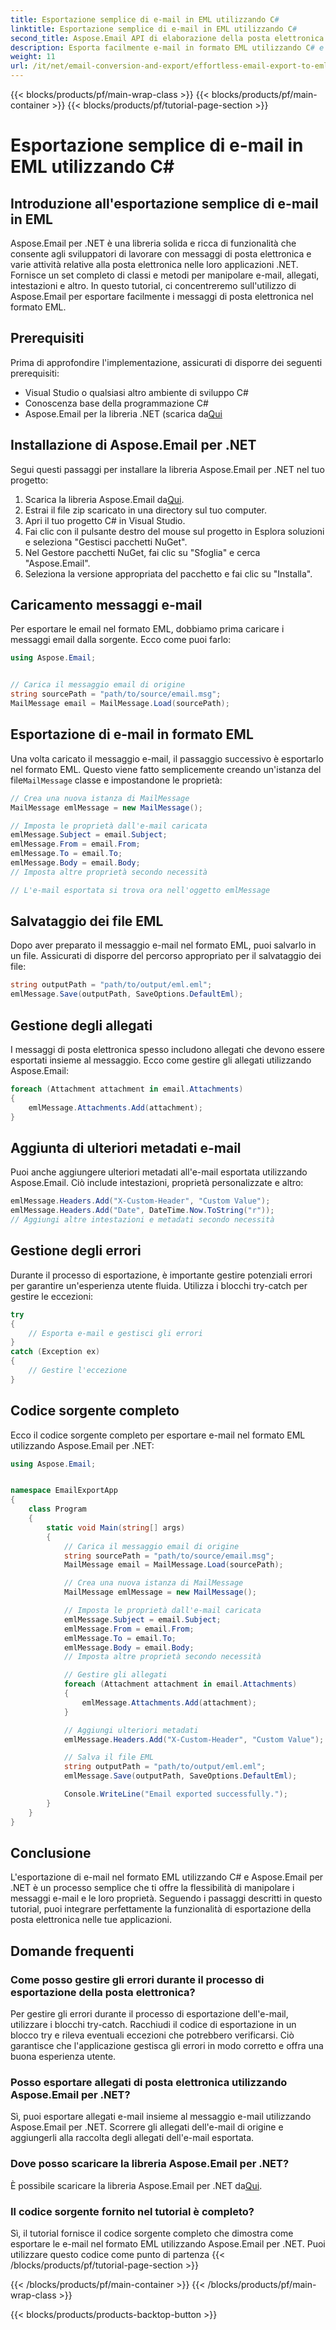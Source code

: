 ```yaml
---
title: Esportazione semplice di e-mail in EML utilizzando C#
linktitle: Esportazione semplice di e-mail in EML utilizzando C#
second_title: Aspose.Email API di elaborazione della posta elettronica .NET
description: Esporta facilmente e-mail in formato EML utilizzando C# e Aspose.Email per .NET. Impara passo dopo passo con esempi di codice sorgente.
weight: 11
url: /it/net/email-conversion-and-export/effortless-email-export-to-eml-using-csharp/
---
```


{{< blocks/products/pf/main-wrap-class >}}
{{< blocks/products/pf/main-container >}}
{{< blocks/products/pf/tutorial-page-section >}}

# Esportazione semplice di e-mail in EML utilizzando C#


## Introduzione all'esportazione semplice di e-mail in EML

Aspose.Email per .NET è una libreria solida e ricca di funzionalità che consente agli sviluppatori di lavorare con messaggi di posta elettronica e varie attività relative alla posta elettronica nelle loro applicazioni .NET. Fornisce un set completo di classi e metodi per manipolare e-mail, allegati, intestazioni e altro. In questo tutorial, ci concentreremo sull'utilizzo di Aspose.Email per esportare facilmente i messaggi di posta elettronica nel formato EML.

## Prerequisiti

Prima di approfondire l'implementazione, assicurati di disporre dei seguenti prerequisiti:

- Visual Studio o qualsiasi altro ambiente di sviluppo C#
- Conoscenza base della programmazione C#
-  Aspose.Email per la libreria .NET (scarica da[Qui](https://downloads.aspose.com/email/net)

## Installazione di Aspose.Email per .NET

Segui questi passaggi per installare la libreria Aspose.Email per .NET nel tuo progetto:

1.  Scarica la libreria Aspose.Email da[Qui](https://releases.aspose.com/email/net).
2. Estrai il file zip scaricato in una directory sul tuo computer.
3. Apri il tuo progetto C# in Visual Studio.
4. Fai clic con il pulsante destro del mouse sul progetto in Esplora soluzioni e seleziona "Gestisci pacchetti NuGet".
5. Nel Gestore pacchetti NuGet, fai clic su "Sfoglia" e cerca "Aspose.Email".
6. Seleziona la versione appropriata del pacchetto e fai clic su "Installa".

## Caricamento messaggi e-mail

Per esportare le email nel formato EML, dobbiamo prima caricare i messaggi email dalla sorgente. Ecco come puoi farlo:

```csharp
using Aspose.Email;


// Carica il messaggio email di origine
string sourcePath = "path/to/source/email.msg";
MailMessage email = MailMessage.Load(sourcePath);
```

## Esportazione di e-mail in formato EML

 Una volta caricato il messaggio e-mail, il passaggio successivo è esportarlo nel formato EML. Questo viene fatto semplicemente creando un'istanza del file`MailMessage` classe e impostandone le proprietà:

```csharp
// Crea una nuova istanza di MailMessage
MailMessage emlMessage = new MailMessage();

// Imposta le proprietà dall'e-mail caricata
emlMessage.Subject = email.Subject;
emlMessage.From = email.From;
emlMessage.To = email.To;
emlMessage.Body = email.Body;
// Imposta altre proprietà secondo necessità

// L'e-mail esportata si trova ora nell'oggetto emlMessage
```

## Salvataggio dei file EML

Dopo aver preparato il messaggio e-mail nel formato EML, puoi salvarlo in un file. Assicurati di disporre del percorso appropriato per il salvataggio dei file:

```csharp
string outputPath = "path/to/output/eml.eml";
emlMessage.Save(outputPath, SaveOptions.DefaultEml);
```

## Gestione degli allegati

I messaggi di posta elettronica spesso includono allegati che devono essere esportati insieme al messaggio. Ecco come gestire gli allegati utilizzando Aspose.Email:

```csharp
foreach (Attachment attachment in email.Attachments)
{
    emlMessage.Attachments.Add(attachment);
}
```

## Aggiunta di ulteriori metadati e-mail

Puoi anche aggiungere ulteriori metadati all'e-mail esportata utilizzando Aspose.Email. Ciò include intestazioni, proprietà personalizzate e altro:

```csharp
emlMessage.Headers.Add("X-Custom-Header", "Custom Value");
emlMessage.Headers.Add("Date", DateTime.Now.ToString("r"));
// Aggiungi altre intestazioni e metadati secondo necessità
```

## Gestione degli errori

Durante il processo di esportazione, è importante gestire potenziali errori per garantire un'esperienza utente fluida. Utilizza i blocchi try-catch per gestire le eccezioni:

```csharp
try
{
    // Esporta e-mail e gestisci gli errori
}
catch (Exception ex)
{
    // Gestire l'eccezione
}
```

## Codice sorgente completo

Ecco il codice sorgente completo per esportare e-mail nel formato EML utilizzando Aspose.Email per .NET:

```csharp
using Aspose.Email;


namespace EmailExportApp
{
    class Program
    {
        static void Main(string[] args)
        {
            // Carica il messaggio email di origine
            string sourcePath = "path/to/source/email.msg";
            MailMessage email = MailMessage.Load(sourcePath);

            // Crea una nuova istanza di MailMessage
            MailMessage emlMessage = new MailMessage();

            // Imposta le proprietà dall'e-mail caricata
            emlMessage.Subject = email.Subject;
            emlMessage.From = email.From;
            emlMessage.To = email.To;
            emlMessage.Body = email.Body;
            // Imposta altre proprietà secondo necessità

            // Gestire gli allegati
            foreach (Attachment attachment in email.Attachments)
            {
                emlMessage.Attachments.Add(attachment);
            }

            // Aggiungi ulteriori metadati
            emlMessage.Headers.Add("X-Custom-Header", "Custom Value");

            // Salva il file EML
            string outputPath = "path/to/output/eml.eml";
            emlMessage.Save(outputPath, SaveOptions.DefaultEml);

            Console.WriteLine("Email exported successfully.");
        }
    }
}
```

## Conclusione

L'esportazione di e-mail nel formato EML utilizzando C# e Aspose.Email per .NET è un processo semplice che ti offre la flessibilità di manipolare i messaggi e-mail e le loro proprietà. Seguendo i passaggi descritti in questo tutorial, puoi integrare perfettamente la funzionalità di esportazione della posta elettronica nelle tue applicazioni.

## Domande frequenti

### Come posso gestire gli errori durante il processo di esportazione della posta elettronica?

Per gestire gli errori durante il processo di esportazione dell'e-mail, utilizzare i blocchi try-catch. Racchiudi il codice di esportazione in un blocco try e rileva eventuali eccezioni che potrebbero verificarsi. Ciò garantisce che l'applicazione gestisca gli errori in modo corretto e offra una buona esperienza utente.

### Posso esportare allegati di posta elettronica utilizzando Aspose.Email per .NET?

Sì, puoi esportare allegati e-mail insieme al messaggio e-mail utilizzando Aspose.Email per .NET. Scorrere gli allegati dell'e-mail di origine e aggiungerli alla raccolta degli allegati dell'e-mail esportata.

### Dove posso scaricare la libreria Aspose.Email per .NET?

 È possibile scaricare la libreria Aspose.Email per .NET da[Qui](https://downloads.aspose.com/email/net).

### Il codice sorgente fornito nel tutorial è completo?

Sì, il tutorial fornisce il codice sorgente completo che dimostra come esportare le e-mail nel formato EML utilizzando Aspose.Email per .NET. Puoi utilizzare questo codice come punto di partenza
{{< /blocks/products/pf/tutorial-page-section >}}

{{< /blocks/products/pf/main-container >}}
{{< /blocks/products/pf/main-wrap-class >}}

{{< blocks/products/products-backtop-button >}}
